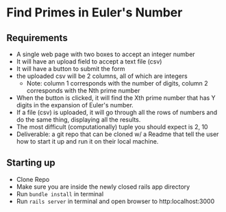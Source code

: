 # Find Primes in Euler's Number

## Requirements
- A single web page with two boxes to accept an integer number
- It will have an upload field to accept a text file (csv)
- It will have a button to submit the form
- the uploaded csv will be 2 columns, all of which are integers
  - Note: column 1 corresponds with the number of digits, column 2 corresponds with the Nth prime number
- When the button is clicked, it will find the Xth prime number that has Y digits in the expansion of Euler's number.
- If a file (csv) is uploaded, it will go through all the rows of numbers and do the same thing, displaying all the results.
- The most difficult (computationally) tuple you should expect is 2, 10
- Deliverable: a git repo that can be cloned w/ a Readme that tell the user how to start it up and run it on their local machine.

## Starting up
- Clone Repo
- Make sure you are inside the newly closed rails app directory
- Run ```bundle install``` in terminal
- Run ```rails server``` in terminal and open browser to http:localhost:3000
